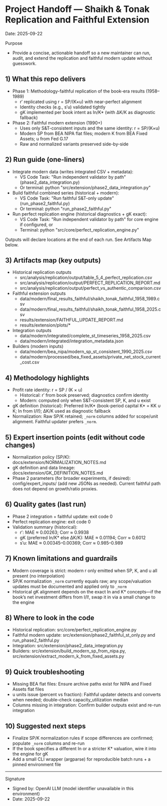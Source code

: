 # Project Handoff — Shaikh & Tonak Replication and Faithful Extension

Date: 2025-09-22

Purpose
- Provide a concise, actionable handoff so a new maintainer can run, audit, and extend the replication and faithful modern update without guesswork.

## 1) What this repo delivers

- Phase 1: Methodology-faithful replication of the book-era results (1958–1989)
  - r′ replicated using r = SP/(K×u) with near-perfect alignment
  - Identity checks (e.g., s′u) validated tightly
  - gK implemented per book intent as In/K* (with ΔK/K as diagnostic fallback)
- Phase 2: Faithful modern extension (1990+)
  - Uses only S&T-consistent inputs and the same identity: r = SP/(K×u)
  - Modern SP from BEA NIPA flat files; modern K from BEA Fixed Assets; u from Fed G.17
  - Raw and normalized variants preserved side-by-side

## 2) Run guide (one-liners)

- Integrate modern data (writes integrated CSV + metadata):
  - VS Code Task: "Run independent validator by path" (phase2_data_integration.py)
  - Or terminal: python "src/extension/phase2_data_integration.py"
- Build faithful combined series (historical + modern):
  - VS Code Task: "Run faithful S&T-only update" (run_phase2_faithful.py)
  - Or terminal: python "run_phase2_faithful.py"
- Run perfect replication engine (historical diagnostics + gK exact):
  - VS Code Task: "Run independent validator by path" for core engine if configured, or
  - Terminal: python "src/core/perfect_replication_engine.py"

Outputs will declare locations at the end of each run. See Artifacts Map below.

## 3) Artifacts map (key outputs)

- Historical replication outputs
  - src/analysis/replication/output/table_5_4_perfect_replication.csv
  - src/analysis/replication/output/PERFECT_REPLICATION_REPORT.md
  - src/analysis/replication/output/perfect_vs_authentic_comparison.csv
- Faithful extension outputs
  - data/modern/final_results_faithful/shaikh_tonak_faithful_1958_1989.csv
  - data/modern/final_results_faithful/shaikh_tonak_faithful_1958_2025.csv
  - results/extension/FAITHFUL_UPDATE_REPORT.md
  - results/extension/plots/*
- Integration outputs
  - data/modern/integrated/complete_st_timeseries_1958_2025.csv
  - data/modern/integrated/integration_metadata.json
- Builders (modern inputs)
  - data/modern/bea_nipa/modern_sp_st_consistent_1990_2025.csv
  - data/modern/processed/bea_fixed_assets/private_net_stock_current_cost.csv

## 4) Methodology highlights

- Profit rate identity: r = SP / (K × u)
  - Historical: r′ from book preserved; diagnostics confirm identity
  - Modern: computed only when S&T-consistent SP, K, and u exist
- gK definition (historical): Preferred In/K* (book-period capital K* = KK ∪ K; In from I/I!); ΔK/K used as diagnostic fallback
- Normalization: Raw SP/K retained; `_norm` columns added for scope/unit alignment. Faithful updater prefers `_norm`.

## 5) Expert insertion points (edit without code changes)

- Normalization policy (SP/K): docs/extension/NORMALIZATION_NOTES.md
- gK definition and data lineage: docs/extension/GK_DEFINITION_NOTES.md
- Phase 2 parameters (for broader experiments, if desired): config/expert_inputs/ (add new JSONs as needed). Current faithful path does not depend on growth/ratio proxies.

## 6) Quality gates (last run)

- Phase 2 integration + faithful update: exit code 0
- Perfect replication engine: exit code 0
- Validation summary (historical):
  - r′: MAE ≈ 0.00263; Corr ≈ 0.9938
  - gK (preferred In/K* else ΔK/K): MAE ≈ 0.01194; Corr ≈ 0.6012
  - s′u: MAE ≈ 0.00345–0.00369; Corr ≈ 0.985–0.989

## 7) Known limitations and guardrails

- Modern coverage is strict: modern r only emitted when SP, K, and u all present (no interpolation)
- SP/K normalization `_norm` currently equals raw; any scope/valuation updates must be documented and applied only to `_norm`
- Historical gK alignment depends on the exact In and K* concepts—if the book’s net investment differs from I/I!, swap it in via a small change to the engine

## 8) Where to look in the code

- Historical replication: src/core/perfect_replication_engine.py
- Faithful modern update: src/extension/phase2_faithful_st_only.py and run_phase2_faithful.py
- Integration: src/extension/phase2_data_integration.py
- Builders: src/extension/build_modern_sp_from_nipa.py, src/extension/extract_modern_k_from_fixed_assets.py

## 9) Quick troubleshooting

- Missing BEA flat files: Ensure archive paths exist for NIPA and Fixed Assets flat files
- u units issue (percent vs fraction): Faithful updater detects and converts when needed; double-check capacity_utilization median
- Columns missing in integration: Confirm builder outputs exist and re-run integration

## 10) Suggested next steps

- Finalize SP/K normalization rules if scope differences are confirmed; populate `_norm` columns and re-run
- If the book specifies a different In or a stricter K* valuation, wire it into the engine for gK
- Add a small CLI wrapper (argparse) for reproducible batch runs + a pinned environment file

---
Signature
- Signed by: OpenAI LLM (model identifier unavailable in this environment)
- Date: 2025-09-22
